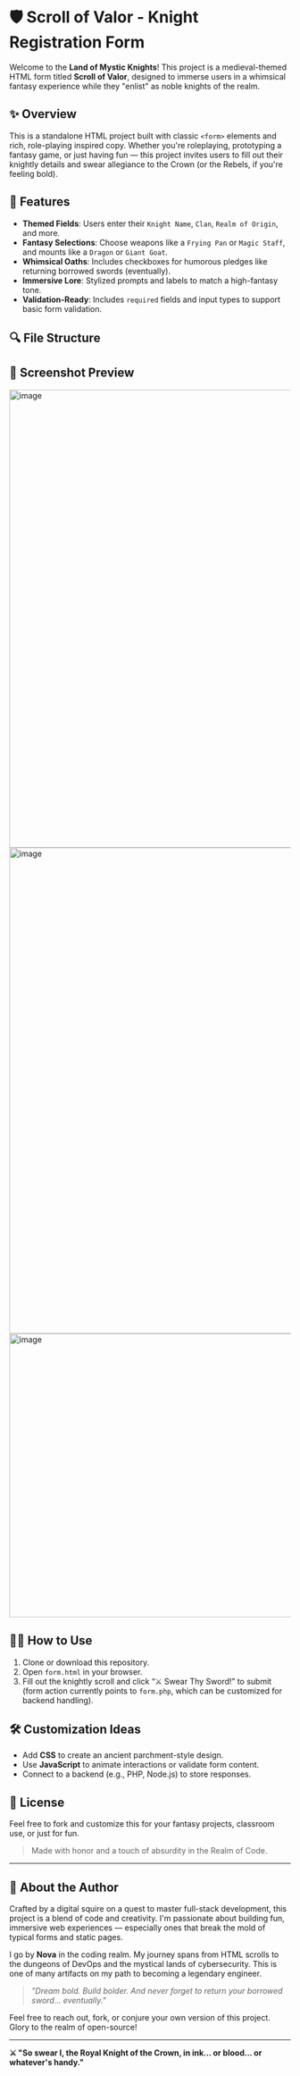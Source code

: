 # 🛡️ Scroll of Valor - Knight Registration Form

Welcome to the **Land of Mystic Knights**! This project is a medieval-themed HTML form titled **Scroll of Valor**, designed to immerse users in a whimsical fantasy experience while they "enlist" as noble knights of the realm.

## ✨ Overview

This is a standalone HTML project built with classic `<form>` elements and rich, role-playing inspired copy. Whether you're roleplaying, prototyping a fantasy game, or just having fun — this project invites users to fill out their knightly details and swear allegiance to the Crown (or the Rebels, if you're feeling bold).

## 🧾 Features

- **Themed Fields**: Users enter their `Knight Name`, `Clan`, `Realm of Origin`, and more.
- **Fantasy Selections**: Choose weapons like a `Frying Pan` or `Magic Staff`, and mounts like a `Dragon` or `Giant Goat`.
- **Whimsical Oaths**: Includes checkboxes for humorous pledges like returning borrowed swords (eventually).
- **Immersive Lore**: Stylized prompts and labels to match a high-fantasy tone.
- **Validation-Ready**: Includes `required` fields and input types to support basic form validation.

## 🔍 File Structure


## 📸 Screenshot Preview 
<img width="1898" height="820" alt="image" src="https://github.com/user-attachments/assets/3071e372-9315-488c-9511-e57fa30acef0" />
<img width="1898" height="870" alt="image" src="https://github.com/user-attachments/assets/a994b972-6697-4545-99d0-6b9e859d8cc6" />
<img width="1901" height="508" alt="image" src="https://github.com/user-attachments/assets/b66a6a23-3003-410d-b0bb-69e3406599c5" />

## 🧙‍♂️ How to Use

1. Clone or download this repository.
2. Open `form.html` in your browser.
3. Fill out the knightly scroll and click “⚔️ Swear Thy Sword!” to submit (form action currently points to `form.php`, which can be customized for backend handling).

## 🛠️ Customization Ideas

- Add **CSS** to create an ancient parchment-style design.
- Use **JavaScript** to animate interactions or validate form content.
- Connect to a backend (e.g., PHP, Node.js) to store responses.

## 📜 License

Feel free to fork and customize this for your fantasy projects, classroom use, or just for fun.

> Made with honor and a touch of absurdity in the Realm of Code.

---

## 👑 About the Author

Crafted by a digital squire on a quest to master full-stack development, this project is a blend of code and creativity. I'm passionate about building fun, immersive web experiences — especially ones that break the mold of typical forms and static pages.

I go by **Nova** in the coding realm. My journey spans from HTML scrolls to the dungeons of DevOps and the mystical lands of cybersecurity. This is one of many artifacts on my path to becoming a legendary engineer.

> *"Dream bold. Build bolder. And never forget to return your borrowed sword... eventually."*

Feel free to reach out, fork, or conjure your own version of this project. Glory to the realm of open-source!

---

**⚔️ "So swear I, the Royal Knight of the Crown, in ink... or blood... or whatever's handy."**
